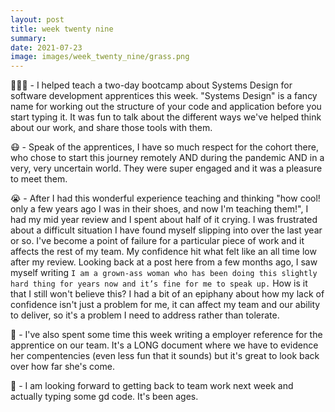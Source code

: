 ```yaml
---
layout: post
title: week twenty nine
summary:  
date: 2021-07-23
image: images/week_twenty_nine/grass.png
---
```


👩🏼‍🏫 - I helped teach a two-day bootcamp about Systems Design for software development apprentices this week. "Systems Design" is a fancy name for working out the structure of your code and application before you start typing it. It was fun to talk about the different ways we've helped think about our work, and share those tools with them. 

😷 - Speak of the apprentices, I have so much respect for the cohort there, who chose to start this journey remotely AND during the pandemic AND in a very, very uncertain world. They were super engaged and it was a pleasure to meet them. 

😭 - After I had this wonderful experience teaching and thinking "how cool! only a few years ago I was in their shoes, and now I'm teaching them!", I had my mid year review and I spent about half of it crying. I was frustrated about a difficult situation I have found myself slipping into over the last year or so. I've become a point of failure for a particular piece of work and it affects the rest of my team. My confidence hit what felt like an all time low after my review. Looking back at a post here from a few months ago, I saw myself writing `I am a grown-ass woman who has been doing this slightly hard thing for years now and it’s fine for me to speak up.` How is it that I still won't believe this? I had a bit of an epiphany about how my lack of confidence isn't just a problem for me, it can affect my team and our ability to deliver, so it's a problem I need to address rather than tolerate.

📖 - I've also spent some time this week writing a employer reference for the apprentice on our team. It's a LONG document where we have to evidence her compentencies (even less fun that it sounds) but it's great to look back over how far she's come.

🌊 - I am looking forward to getting back to team work next week and actually typing some gd code. It's been ages.
